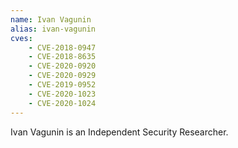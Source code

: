 ```yaml
---
name: Ivan Vagunin
alias: ivan-vagunin
cves:
    - CVE-2018-0947
    - CVE-2018-8635
    - CVE-2020-0920
    - CVE-2020-0929
    - CVE-2019-0952
    - CVE-2020-1023
    - CVE-2020-1024
---
```

Ivan Vagunin is an Independent Security Researcher.